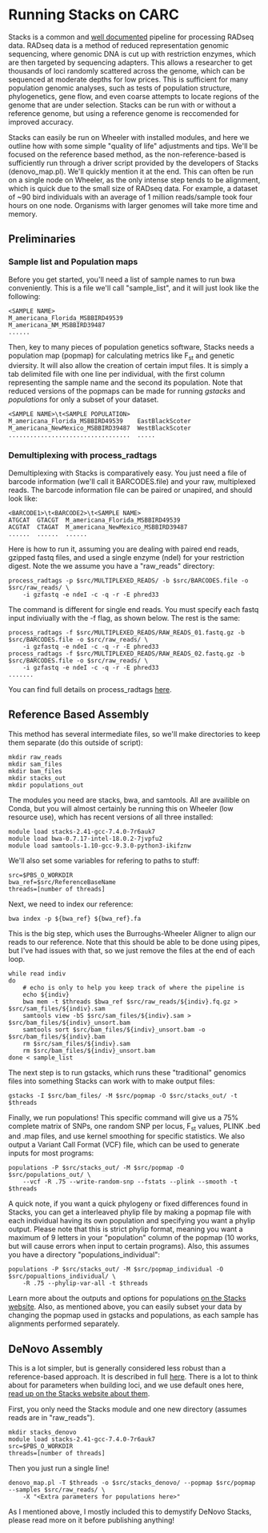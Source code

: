 # Running Stacks on CARC #

Stacks is a common and [well documented](https://catchenlab.life.illinois.edu/stacks/) pipeline for processing RADseq data. RADseq data is a method of reduced representation genomic sequencing, where genomic DNA is cut up with restriction enzymes, which are then targeted by sequencing adapters. This allows a researcher to get thousands of loci randomly scattered across the genome, which can be sequenced at moderate depths for low prices. This is sufficient for many population genomic analyses, such as tests of population structure, phylogenetics, gene flow, and even coarse attempts to locate regions of the genome that are under selection. Stacks can be run with or without a reference genome, but using a reference genome is reccomended for improved accuracy.

Stacks can easily be run on Wheeler with installed modules, and here we outline how with some simple "quality of life" adjustments and tips. We'll be focused on the reference based method, as the non-reference-based is sufficiently run through a driver script provided by the developers of Stacks (denovo_map.pl). We'll quickly mention it at the end. This can often be run on a single node on Wheeler, as the only intense step tends to be alignment, which is quick due to the small size of RADseq data. For example, a dataset of ~90 bird individuals with an average of 1 million reads/sample took four hours on one node. Organisms with larger genomes will take more time and memory.

## Preliminaries ##

### Sample list and Population maps ###

Before you get started, you'll need a list of sample names to run bwa conveniently. This is a file we'll call "sample_list", and it will just look like the following:

	<SAMPLE NAME>
	M_americana_Florida_MSBBIRD49539
	M_americana_NM_MSBBIRD39487
	......

Then, key to many pieces of population genetics software, Stacks needs a population map (popmap) for calculating metrics like F<sub>st</sub> and genetic dviersity. It will also allow the creation of certain imput files. It is simply a tab delimited file with one line per individual, with the first column representing the sample name and the second its population. Note that reduced versions of the popmaps can be made for running _gstacks_ and _populations_ for only a subset of your dataset.

	<SAMPLE NAME>\t<SAMPLE POPULATION>
	M_americana_Florida_MSBBIRD49539	EastBlackScoter
	M_americana_NewMexico_MSBBIRD39487	WestBlackScoter
	..................................	.....

### Demultiplexing with process_radtags ###

Demultiplexing with Stacks is comparatively easy. You just need a file of barcode information (we'll call it BARCODES.file) and your raw, multiplexed reads. The barcode information file can be paired or unapired, and should look like:

	<BARCODE1>\t<BARCODE2>\t<SAMPLE NAME>
	ATGCAT	GTACGT	M_americana_Florida_MSBBIRD49539
	ACGTAT	CTAGAT	M_americana_NewMexico_MSBBIRD39487
	......	......	......

Here is how to run it, assuming you are dealing with paired end reads, gzipped fastq files, and used a single enzyme (ndeI) for your restriction digest. Note the we assume you have a "raw_reads" directory:

	process_radtags -p $src/MULTIPLEXED_READS/ -b $src/BARCODES.file -o $src/raw_reads/ \
		-i gzfastq -e ndeI -c -q -r -E phred33 

The command is different for single end reads. You must specify each fastq input indiviually with the -f flag, as shown below. The rest is the same:

	process_radtags -f $src/MULTIPLEXED_READS/RAW_READS_01.fastq.gz -b $src/BARCODES.file -o $src/raw_reads/ \
		-i gzfastq -e ndeI -c -q -r -E phred33
	process_radtags -f $src/MULTIPLEXED_READS/RAW_READS_02.fastq.gz -b $src/BARCODES.file -o $src/raw_reads/ \
		-i gzfastq -e ndeI -c -q -r -E phred33
	.......

You can find full details on process_radtags [here](https://catchenlab.life.illinois.edu/stacks/comp/process_radtags.php).

## Reference Based Assembly ##

This method has several intermediate files, so we'll make directories to keep them separate (do this outside of script):

	mkdir raw_reads
	mkdir sam_files
	mkdir bam_files
	mkdir stacks_out
	mkdir populations_out

The modules you need are stacks, bwa, and samtools. All are availible on Conda, but you will almost certainly be running this on Wheeler (low resource use), which has recent versions of all three installed:

	module load stacks-2.41-gcc-7.4.0-7r6auk7
	module load bwa-0.7.17-intel-18.0.2-7jvpfu2
	module load samtools-1.10-gcc-9.3.0-python3-ikifznw

We'll also set some variables for refering to paths to stuff:

	src=$PBS_O_WORKDIR
	bwa_ref=$src/ReferenceBaseName
	threads=[number of threads]

Next, we need to index our reference:

	bwa index -p ${bwa_ref} ${bwa_ref}.fa

This is the big step, which uses the Burroughs-Wheeler Aligner to align our reads to our reference. Note that this should be able to be done using pipes, but I've had issues with that, so we just remove the files at the end of each loop.

	while read indiv
	do
		# echo is only to help you keep track of where the pipeline is
		echo ${indiv}
		bwa mem -t $threads $bwa_ref $src/raw_reads/${indiv}.fq.gz > $src/sam_files/${indiv}.sam
		samtools view -bS $src/sam_files/${indiv}.sam > $src/bam_files/${indiv}_unsort.bam
		samtools sort $src/bam_files/${indiv}_unsort.bam -o $src/bam_files/${indiv}.bam
		rm $src/sam_files/${indiv}.sam
		rm $src/bam_files/${indiv}_unsort.bam
	done < sample_list

The next step is to run gstacks, which runs these "traditional" genomics files into something Stacks can work with to make output files:

	gstacks -I $src/bam_files/ -M $src/popmap -O $src/stacks_out/ -t $threads

Finally, we run populations! This specific command will give us a 75% complete matrix of SNPs, one random SNP per locus, F<sub>st</sub> values, PLINK .bed and .map files, and use kernel smoothing for specific statistics. We also output a Variant Call Format (VCF) file, which can be used to generate inputs for most programs:
	
	populations -P $src/stacks_out/ -M $src/popmap -O $src/populations_out/ \
		--vcf -R .75 --write-random-snp --fstats --plink --smooth -t $threads
	
A quick note, if you want a quick phylogeny or fixed differences found in Stacks, you can get a interleaved phylip file by making a popmap file with each individual having its own population and specifying you want a phylip output. Please note that this is strict phylip format, meaning you want a maximum of 9 letters in your "population" column of the popmap (10 works, but will cause errors when input to certain programs). Also, this assumes you have a directory "populations_individual":

	populations -P $src/stacks_out/ -M $src/popmap_individual -O $src/popualtions_individual/ \
		-R .75 --phylip-var-all -t $threads

Learn more about the outputs and options for populations [on the Stacks website](https://catchenlab.life.illinois.edu/stacks/comp/populations.php). Also, as mentioned above, you can easily subset your data by changing the popmap used in gstacks and populations, as each sample has alignments performed separately.

## DeNovo Assembly ##

This is a lot simpler, but is generally considered less robust than a reference-based approach. It is described in full [here](https://catchenlab.life.illinois.edu/stacks/comp/denovo_map.php). There is a lot to think about for parameters when building loci, and we use default ones here, [read up on the Stacks website about them](https://catchenlab.life.illinois.edu/stacks/param_tut.php).

First, you only need the Stacks module and one new directory (assumes reads are in "raw_reads").

	mkdir stacks_denovo
	module load stacks-2.41-gcc-7.4.0-7r6auk7
	src=$PBS_O_WORKDIR
	threads=[number of threads]

Then you just run a single line!

	denovo_map.pl -T $threads -o $src/stacks_denovo/ --popmap $src/popmap --samples $src/raw_reads/ \
		-X "<Extra parameters for populations here>"

As I mentioned above, I mostly included this to demystify DeNovo Stacks, please read more on it before publishing anything!
